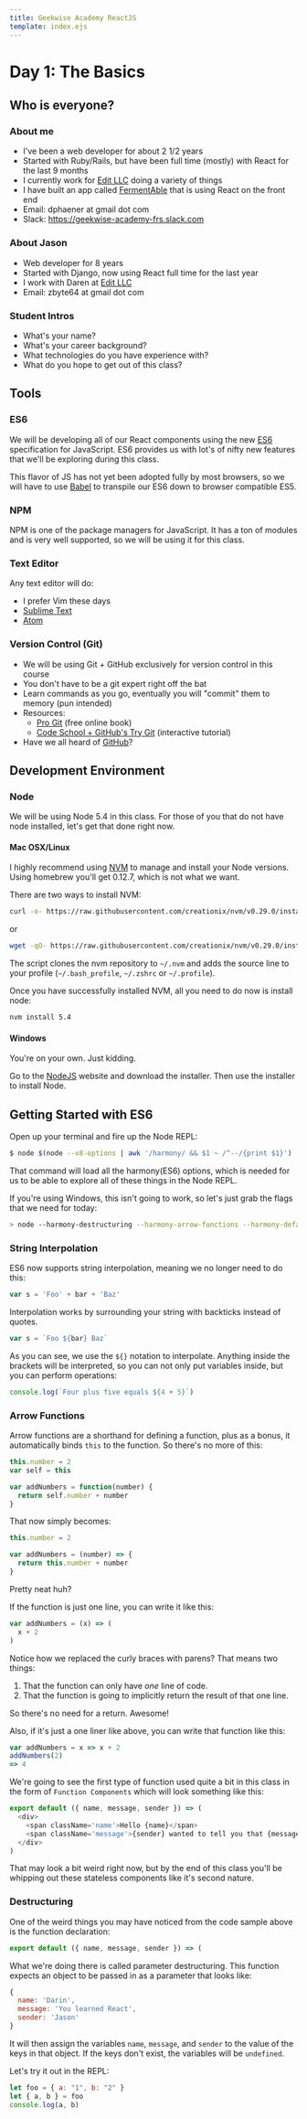 ```yaml
---
title: Geekwise Academy ReactJS
template: index.ejs
---
```


# Day 1: The Basics

## Who is everyone?

### About me

- I've been a web developer for about 2 1/2 years
- Started with Ruby/Rails, but have been full time (mostly) with React for the last 9 months
- I currently work for [Edit LLC](http://editllc.com/) doing a variety of things
- I have built an app called [FermentAble](https://www.getfermentable.com) that is using React on the front end
- Email: dphaener at gmail dot com
- Slack: https://geekwise-academy-frs.slack.com

### About Jason

- Web developer for 8 years
- Started with Django, now using React full time for the last year
- I work with Daren at [Edit LLC](http://editllc.com/)
- Email: zbyte64 at gmail dot com

### Student Intros

- What's your name?
- What's your career background?
- What technologies do you have experience with?
- What do you hope to get out of this class?

## Tools

### ES6

We will be developing all of our React components using the new
[ES6](https://babeljs.io/docs/learn-es2015/) specification for JavaScript.
ES6 provides us with lot's of nifty new features that we'll be exploring
during this class.

This flavor of JS has not yet been adopted fully by most browsers, so
we will have to use [Babel](https://babeljs.io) to transpile our ES6 down
to browser compatible ES5.

### NPM

NPM is one of the package managers for JavaScript. It has a ton of modules
and is very well supported, so we will be using it for this class.

### Text Editor

Any text editor will do:

- I prefer Vim these days
- [Sublime Text](http://www.sublimetext.com/)
- [Atom](https://atom.io)

### Version Control (Git)

- We will be using Git + GitHub exclusively for version control in this course
- You don't have to be a git expert right off the bat
- Learn commands as you go, eventually you will "commit" them to memory (pun intended)
- Resources:
    - [Pro Git](http://git-scm.com/book) (free online book)
    - [Code School + GitHub's Try Git](http://try.github.io/) (interactive tutorial)
- Have we all heard of [GitHub](https://github.com)?

## Development Environment

### Node

We will be using Node 5.4 in this class. For those of you that do not have
node installed, let's get that done right now.

#### Mac OSX/Linux
I highly recommend using [NVM](https://github.com/creationix/nvm) to manage
and install your Node versions. Using homebrew you'll get 0.12.7, which is
not what we want.

There are two ways to install NVM:
```bash
curl -o- https://raw.githubusercontent.com/creationix/nvm/v0.29.0/install.sh | bash
```
or
```bash
wget -qO- https://raw.githubusercontent.com/creationix/nvm/v0.29.0/install.sh | bash
```

The script clones the nvm repository to `~/.nvm` and adds the source line
to your profile (`~/.bash_profile`, `~/.zshrc` or `~/.profile`).

Once you have successfully installed NVM, all you need to do now is install
node:
```bash
nvm install 5.4
```

#### Windows
You're on your own. Just kidding.

Go to the [NodeJS](https://nodejs.org/en/) website and download the installer.
Then use the installer to install Node.

## Getting Started with ES6

Open up your terminal and fire up the Node REPL:
```bash
$ node $(node --v8-options | awk '/harmony/ && $1 ~ /^--/{print $1}')
```

That command will load all the harmony(ES6) options, which is needed for us to
be able to explore all of these things in the Node REPL.

If you're using Windows, this isn't going to work, so let's just grab the flags
that we need for today:

```bash
> node --harmony-destructuring --harmony-arrow-functions --harmony-default-parameters
```

### String Interpolation

ES6 now supports string interpolation, meaning we no longer need to do this:

```js
var s = 'Foo' + bar + 'Baz'
```

Interpolation works by surrounding your string with backticks instead of
quotes.

```js
var s = `Foo ${bar} Baz`
```

As you can see, we use the `${}` notation to interpolate. Anything inside
the brackets will be interpreted, so you can not only put variables inside,
but you can perform operations:

```js
console.log(`Four plus five equals ${4 + 5}`)
```

### Arrow Functions

Arrow functions are a shorthand for defining a function, plus as a bonus,
it automatically binds `this` to the function. So there's no more of this:

```js
this.number = 2
var self = this

var addNumbers = function(number) {
  return self.number + number
}
```

That now simply becomes:

```js
this.number = 2

var addNumbers = (number) => {
  return this.number + number
}
```

Pretty neat huh?

If the function is just one line, you can write it like this:
```js
var addNumbers = (x) => (
  x + 2
)
```

Notice how we replaced the curly braces with parens? That means two things:
1. That the function can only have *one* line of code.
2. That the function is going to implicitly return the result of that one line.

So there's no need for a return. Awesome!

Also, if it's just a one liner like above, you can write that function like this:

```js
var addNumbers = x => x + 2
addNumbers(2)
=> 4
```

We're going to see the first type of function used quite a bit in this class
in the form of `Function Components` which will look something like this:

```js
export default ({ name, message, sender }) => (
  <div>
    <span className='name'>Hello {name}</span>
    <span className='message'>{sender} wanted to tell you that {message}</span>
  </div>
)
```

That may look a bit weird right now, but by the end of this class you'll be
whipping out these stateless components like it's second nature.

### Destructuring

One of the weird things you may have noticed from the code sample above
is the function declaration:
```js
export default ({ name, message, sender }) => (
```

What we're doing there is called parameter destructuring. This function
expects an object to be passed in as a parameter that looks like:
```js
{
  name: 'Darin',
  message: 'You learned React',
  sender: 'Jason'
}
```

It will then assign the variables `name`, `message`, and `sender` to the
value of the keys in that object. If the keys don't exist, the variables
will be `undefined`.

Let's try it out in the REPL:
```js
let foo = { a: "1", b: "2" }
let { a, b } = foo
console.log(a, b)
```
